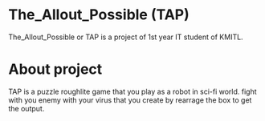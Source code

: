 # The_Allout_Possible (TAP)
The_Allout_Possible or TAP is a project of 1st year IT student of KMITL.
# About project
TAP is a puzzle roughlite game that you play as a robot in sci-fi world. fight with you enemy with
your virus that you create by rearrage the box to get the output.